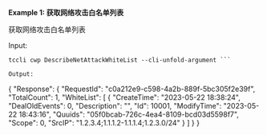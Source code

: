 **Example 1: 获取网络攻击白名单列表**

获取网络攻击白名单列表

Input: 

```
tccli cwp DescribeNetAttackWhiteList --cli-unfold-argument ```

Output: 
```
{
    "Response": {
        "RequestId": "c0a212e9-c598-4a2b-889f-5bc305f2e39f",
        "TotalCount": 1,
        "WhiteList": [
            {
                "CreateTime": "2023-05-22 18:38:24",
                "DealOldEvents": 0,
                "Description": "",
                "Id": 10001,
                "ModifyTime": "2023-05-22 18:43:16",
                "Quuids": "05f0bcab-726c-4ea4-8109-bcd03d5598f7",
                "Scope": 0,
                "SrcIP": "1.2.3.4;1.1.1.2-1.1.1.4;1.2.3.0/24"
            }
        ]
    }
}
```

